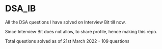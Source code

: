 # DSA_IB
All the DSA questions I have solved on Interview Bit till now.

Since Interview Bit does not allow, to share profile, hence making this repo.

Total questions solved as of 21st March 2022 - 109 questions
